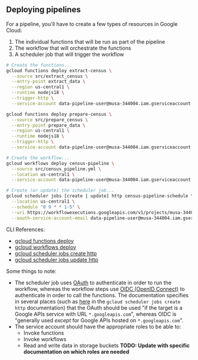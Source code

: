 ## Deploying pipelines

For a pipeline, you'll have to create a few types of resources in Google Cloud:
1.  The individual functions that will be run as part of the pipeline
2.  The workflow that will orchestrate the functions
3.  A scheduler job that will trigger the workflow

```bash
# Create the functions...
gcloud functions deploy extract-census \
  --source src/extract_census \
  --entry-point extract_data \
  --region us-central1 \
  --runtime nodejs18 \
  --trigger-http \
  --service-account data-pipeline-user@musa-344004.iam.gserviceaccount.com

gcloud functions deploy prepare-census \
  --source src/prepare_census \
  --entry-point prepare_data \
  --region us-central1 \
  --runtime nodejs18 \
  --trigger-http \
  --service-account data-pipeline-user@musa-344004.iam.gserviceaccount.com

# Create the workflow...
gcloud workflows deploy census-pipeline \
  --source src/census_pipeline.yml \
  --location us-central1 \
  --service-account data-pipeline-user@musa-344004.iam.gserviceaccount.com

# Create (or update) the scheduler job...
gcloud scheduler jobs [create | update] http census-pipeline-schedule \
  --location us-central1 \
  --schedule "0 9 * * 1-5" \
  --uri https://workflowexecutions.googleapis.com/v1/projects/musa-344004/locations/us-central1/workflows/census-pipeline/executions \
  --oauth-service-account-email data-pipeline-user@musa-344004.iam.gserviceaccount.com
```

CLI References:
- [gcloud functions deploy](https://cloud.google.com/sdk/gcloud/reference/functions/deploy)
- [gcloud workflows deploy](https://cloud.google.com/sdk/gcloud/reference/workflows/deploy)
- [gcloud scheduler jobs create http](https://cloud.google.com/sdk/gcloud/reference/scheduler/jobs/create/http)
- [gcloud scheduler jobs update http](https://cloud.google.com/sdk/gcloud/reference/scheduler/jobs/update/http)

Some things to note:
- The scheduler job uses [OAuth](https://en.wikipedia.org/wiki/OAuth) to authenticate in order to run the workflow, whereas the workflow steps use [OIDC (OpenID Connect)](https://en.wikipedia.org/wiki/OpenID#OpenID_Connect_(OIDC)) to authenticate in order to call the functions. The documentation specifies in several places (such as [here](https://cloud.google.com/sdk/gcloud/reference/scheduler/jobs/create/http#--oauth-service-account-email) in the `gcloud scheduler jobs create http` documentation) that the OAuth should be used "if the target is a Google APIs service with URL `*.googleapis.com`", whereas OIDC is "generally used *except* for Google APIs hosted on `*.googleapis.com`".
- The service account should have the appropriate roles to be able to:
  - Invoke functions
  - Invoke workflows
  - Read and write data in storage buckets
**TODO: Update with specific documentation on which roles are needed**
